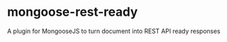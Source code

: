mongoose-rest-ready
===================

A plugin for MongooseJS to turn document into REST API ready responses
